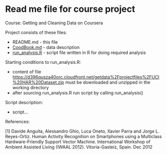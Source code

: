 # Read me file for course project

Course: Getting and Cleaning Data on Coursera

Project consists of these files:
* README.md - this file
* [CoodBook.md](https://github.com/rcourse/getdata-project/blob/master/CodeBook.md) - data description
* [run_analysis.R](https://github.com/rcourse/getdata-project/blob/master/run_analysis.R) - script file written in R for doing required analysis

Starting conditions to run_analysis.R:
* content of file https://d396qusza40orc.cloudfront.net/getdata%2Fprojectfiles%2FUCI%20HAR%20Dataset.zip must be downloaded and unzipped in the working directory
* after sourcing run_analysis.R run script by calling run_analysis()

Script description:
* script...

References:

[1] Davide Anguita, Alessandro Ghio, Luca Oneto, Xavier Parra and Jorge L. Reyes-Ortiz. Human Activity Recognition on Smartphones using a Multiclass Hardware-Friendly Support Vector Machine. International Workshop of Ambient Assisted Living (IWAAL 2012). Vitoria-Gasteiz, Spain. Dec 2012

